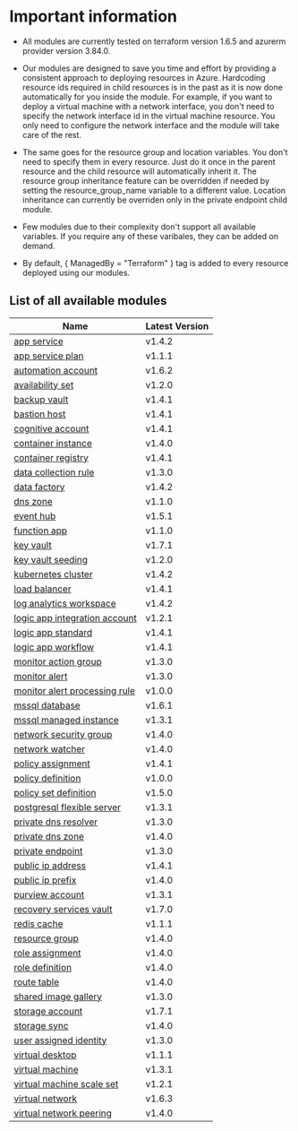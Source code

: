 # Important information
* All modules are currently tested on terraform version 1.6.5 and azurerm provider version 3.84.0.

* Our modules are designed to save you time and effort by providing a consistent approach to deploying resources in Azure. Hardcoding resource ids required in child resources is in the past as it is now done automatically for you inside the module. For example, if you want to deploy a virtual machine with a network interface, you don't need to specify the network interface id in the virtual machine resource. You only need to configure the network interface and the module will take care of the rest.

* The same goes for the resource group and location variables. You don't need to specify them in every resource. Just do it once in the parent resource and the child resource will automatically inherit it. The resource group inheritance feature can be overridden if needed by setting the resource_group_name variable to a different value. Location inheritance can currently be overriden only in the private endpoint child module.

* Few modules due to their complexity don't support all available variables. If you require any of these varibales, they can be added on demand.

* By default, { ManagedBy = "Terraform" } tag is added to every resource deployed using our modules.

## List of all available modules


| Name | Latest Version |
| ---- | -------------- |
| [app service](./app-service/README.md) | v1.4.2 |
| [app service plan](./app-service-plan/README.md) | v1.1.1 |
| [automation account](./automation-account/README.md) | v1.6.2 |
| [availability set](./availability-set/README.md) | v1.2.0 |
| [backup vault](./backup-vault/README.md) | v1.4.1 |
| [bastion host](./bastion-host/README.md) | v1.4.1 |
| [cognitive account](./cognitive-account/README.md) | v1.4.1 |
| [container instance](./container-instance/README.md) | v1.4.0 |
| [container registry](./container-registry/README.md) | v1.4.1 |
| [data collection rule](./data-collection-rule/README.md) | v1.3.0 |
| [data factory](./data-factory/README.md) | v1.4.2 |
| [dns zone](./dns-zone/README.md) | v1.1.0 |
| [event hub](./event-hub/README.md) | v1.5.1 |
| [function app](./function-app/README.md) | v1.1.0 |
| [key vault](./key-vault/README.md) | v1.7.1 |
| [key vault seeding](./key-vault-seeding/README.md) | v1.2.0 |
| [kubernetes cluster](./kubernetes-cluster/README.md) | v1.4.2 |
| [load balancer](./load-balancer/README.md) | v1.4.1 |
| [log analytics workspace](./log-analytics-workspace/README.md) | v1.4.2 |
| [logic app integration account](./logic-app-integration-account/README.md) | v1.2.1 |
| [logic app standard](./logic-app-standard/README.md) | v1.4.1 |
| [logic app workflow](./logic-app-workflow/README.md) | v1.4.1 |
| [monitor action group](./monitor-action-group/README.md) | v1.3.0 |
| [monitor alert](./monitor-alert/README.md) | v1.3.0 |
| [monitor alert processing rule](./monitor-alert-processing-rule/README.md) | v1.0.0 |
| [mssql database](./mssql-database/README.md) | v1.6.1 |
| [mssql managed instance](./mssql-managed-instance/README.md) | v1.3.1 |
| [network security group](./network-security-group/README.md) | v1.4.0 |
| [network watcher](./network-watcher/README.md) | v1.4.0 |
| [policy assignment](./policy-assignment/README.md) | v1.4.1 |
| [policy definition](./policy-definition/README.md) | v1.0.0 |
| [policy set definition](./policy-set-definition/README.md) | v1.5.0 |
| [postgresql flexible server](./postgresql-flexible-server/README.md) | v1.3.1 |
| [private dns resolver](./private-dns-resolver/README.md) | v1.3.0 |
| [private dns zone](./private-dns-zone/README.md) | v1.4.0 |
| [private endpoint](./private-endpoint/README.md) | v1.3.0 |
| [public ip address](./public-ip-address/README.md) | v1.4.1 |
| [public ip prefix](./public-ip-prefix/README.md) | v1.4.0 |
| [purview account](./purview-account/README.md) | v1.3.1 |
| [recovery services vault](./recovery-services-vault/README.md) | v1.7.0 |
| [redis cache](./redis-cache/README.md) | v1.1.1 |
| [resource group](./resource-group/README.md) | v1.4.0 |
| [role assignment](./role-assignment/README.md) | v1.4.0 |
| [role definition](./role-definition/README.md) | v1.4.0 |
| [route table](./route-table/README.md) | v1.4.0 |
| [shared image gallery](./shared-image-gallery/README.md) | v1.3.0 |
| [storage account](./storage-account/README.md) | v1.7.1 |
| [storage sync](./storage-sync/README.md) | v1.4.0 |
| [user assigned identity](./user-assigned-identity/README.md) | v1.3.0 |
| [virtual desktop](./virtual-desktop/README.md) | v1.1.1 |
| [virtual machine](./virtual-machine/README.md) | v1.3.1 |
| [virtual machine scale set](./virtual-machine-scale-set/README.md) | v1.2.1 |
| [virtual network](./virtual-network/README.md) | v1.6.3 |
| [virtual network peering](./virtual-network-peering/README.md) | v1.4.0 |
